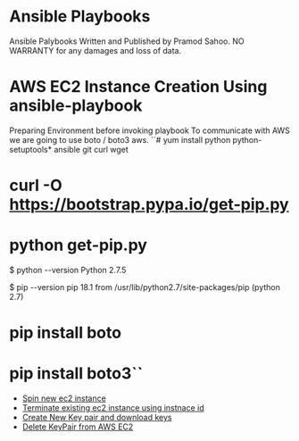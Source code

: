 # Ansible Playbooks
Ansible Palybooks Written and Published by Pramod Sahoo. NO WARRANTY for any damages and loss of data.

# AWS EC2 Instance Creation Using ansible-playbook

Preparing Environment before invoking playbook
To communicate with AWS we are going to use boto / boto3 aws.
``# yum install python python-setuptools* ansible git curl wget
  # curl -O https://bootstrap.pypa.io/get-pip.py
  # python get-pip.py 

  $ python --version
  Python 2.7.5

  $ pip --version
  pip 18.1 from /usr/lib/python2.7/site-packages/pip (python 2.7)

  # pip install boto 
  # pip install boto3``

- [Spin new ec2 instance](https://github.com/pramodksahoo/ansible/blob/master/EC2/spinawsec2.yml)
- [Terminate existing ec2 instance using instnace id](https://github.com/pramodksahoo/ansible/blob/master/EC2/terminate.yml)
- [Create New Key pair and download keys](https://github.com/pramodksahoo/ansible/blob/master/EC2/createnewkeypair.yml)
- [Delete KeyPair from AWS EC2](https://github.com/pramodksahoo/ansible/blob/master/EC2/removekeypair.yml)

